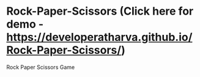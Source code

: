# Rock-Paper-Scissors (Click here for demo - https://developeratharva.github.io/Rock-Paper-Scissors/)

Rock Paper Scissors Game
